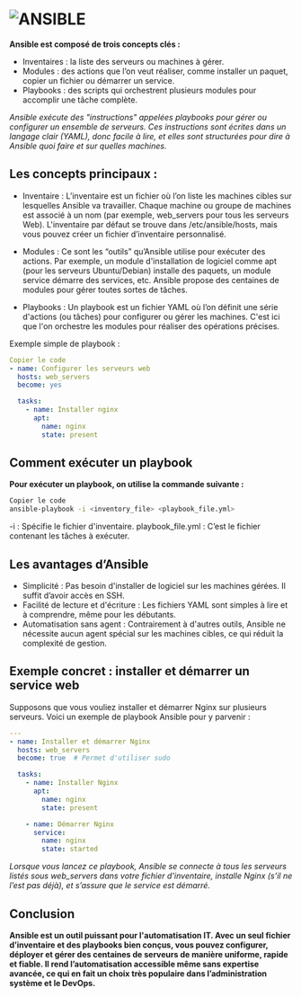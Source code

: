 # ![ANSIBLE](https://img.shields.io/badge/ansible-%231A1918.svg?style=for-the-badge&logo=ansible&logoColor=white)



**Ansible est composé de trois concepts clés :**

- Inventaires : la liste des serveurs ou machines à gérer.
- Modules : des actions que l’on veut réaliser, comme installer un paquet, copier un fichier ou démarrer un service.
- Playbooks : des scripts qui orchestrent plusieurs modules pour accomplir une tâche complète.

*Ansible exécute des "instructions" appelées playbooks pour gérer ou configurer un ensemble de serveurs. Ces instructions sont écrites dans un langage clair (YAML), donc facile à lire, et elles sont structurées pour dire à Ansible quoi faire et sur quelles machines.*

## Les concepts principaux :

- Inventaire : L’inventaire est un fichier où l’on liste les machines cibles sur lesquelles Ansible va travailler. Chaque machine ou groupe de machines est associé à un nom (par exemple, web_servers pour tous les serveurs Web). L'inventaire par défaut se trouve dans /etc/ansible/hosts, mais vous pouvez créer un fichier d’inventaire personnalisé.

- Modules : Ce sont les “outils” qu’Ansible utilise pour exécuter des actions. Par exemple, un module d'installation de logiciel comme apt (pour les serveurs Ubuntu/Debian) installe des paquets, un module service démarre des services, etc. Ansible propose des centaines de modules pour gérer toutes sortes de tâches.

- Playbooks : Un playbook est un fichier YAML où l’on définit une série d'actions (ou tâches) pour configurer ou gérer les machines. C'est ici que l'on orchestre les modules pour réaliser des opérations précises.




Exemple simple de playbook :

```yaml
Copier le code
- name: Configurer les serveurs web
  hosts: web_servers
  become: yes

  tasks:
    - name: Installer nginx
      apt:
        name: nginx
        state: present
```

## Comment exécuter un playbook

**Pour exécuter un playbook, on utilise la commande suivante :**

```bash
Copier le code
ansible-playbook -i <inventory_file> <playbook_file.yml>
```
-i : Spécifie le fichier d'inventaire.
playbook_file.yml : C’est le fichier contenant les tâches à exécuter.

## Les avantages d’Ansible
- Simplicité : Pas besoin d'installer de logiciel sur les machines gérées. Il suffit d’avoir accès en SSH.
- Facilité de lecture et d'écriture : Les fichiers YAML sont simples à lire et à comprendre, même pour les débutants.
- Automatisation sans agent : Contrairement à d'autres outils, Ansible ne nécessite aucun agent spécial sur les machines cibles, ce qui réduit la complexité de gestion.

## Exemple concret : installer et démarrer un service web

Supposons que vous vouliez installer et démarrer Nginx sur plusieurs serveurs. Voici un exemple de playbook Ansible pour y parvenir :

```yaml
---
- name: Installer et démarrer Nginx
  hosts: web_servers
  become: true  # Permet d'utiliser sudo

  tasks:
    - name: Installer Nginx
      apt:
        name: nginx
        state: present

    - name: Démarrer Nginx
      service:
        name: nginx
        state: started
```
*Lorsque vous lancez ce playbook, Ansible se connecte à tous les serveurs listés sous web_servers dans votre fichier d'inventaire, installe Nginx (s’il ne l’est pas déjà), et s’assure que le service est démarré.*

## Conclusion
**Ansible est un outil puissant pour l'automatisation IT. Avec un seul fichier d’inventaire et des playbooks bien conçus, vous pouvez configurer, déployer et gérer des centaines de serveurs de manière uniforme, rapide et fiable. Il rend l’automatisation accessible même sans expertise avancée, ce qui en fait un choix très populaire dans l’administration système et le DevOps.**
